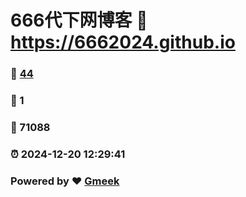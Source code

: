 # 666代下网博客 :link: https://6662024.github.io 
### :page_facing_up: [44](https://6662024.github.io/tag.html) 
### :speech_balloon: 1 
### :hibiscus: 71088 
### :alarm_clock: 2024-12-20 12:29:41 
### Powered by :heart: [Gmeek](https://github.com/Meekdai/Gmeek)

